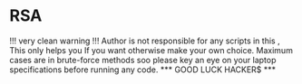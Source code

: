 # RSA
!!! very clean warning !!!
Author is not responsible for any scripts in this , This only helps you If you want otherwise make your own choice.
Maximum cases are in brute-force methods soo please key an eye on your laptop specifications before running any code.
*** GOOD LUCK HACKER$ ***
